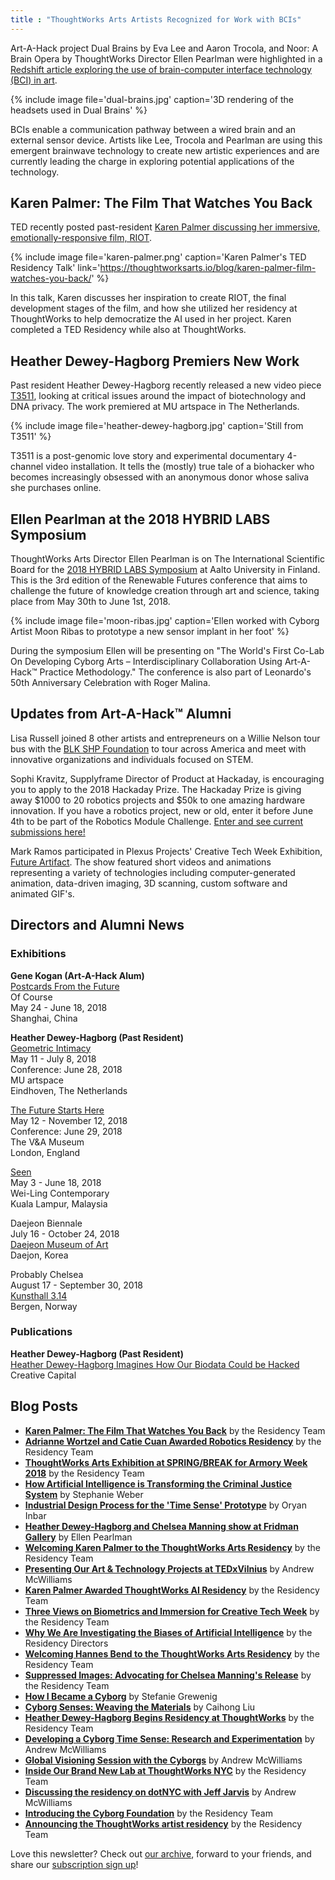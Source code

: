 ```yaml
---
title : "ThoughtWorks Arts Artists Recognized for Work with BCIs"
---  
```

Art-A-Hack project Dual Brains by Eva Lee and Aaron Trocola, and Noor: A Brain Opera by ThoughtWorks Director Ellen Pearlman were highlighted in a [Redshift article exploring the use of brain-computer interface technology (BCI) in art](https://www.autodesk.com/redshift/brain-computer-interface/).

{% include image file='dual-brains.jpg'
   caption='3D rendering of the headsets used in Dual Brains' %}

BCIs enable a communication pathway between a wired brain and an external sensor device. Artists like Lee, Trocola and Pearlman are using this emergent brainwave technology to create new artistic experiences and are currently leading the charge in exploring potential applications of the technology.  

<!--excerpt-ends-->

## Karen Palmer: The Film That Watches You Back

TED recently posted past-resident [Karen Palmer discussing her immersive, emotionally-responsive film, RIOT](https://thoughtworksarts.io/blog/karen-palmer-film-watches-you-back/).

{% include image file='karen-palmer.png'
   caption='Karen Palmer\'s TED Residency Talk'
   link='https://thoughtworksarts.io/blog/karen-palmer-film-watches-you-back/' %}

In this talk, Karen discusses her inspiration to create RIOT, the final development stages of the film, and how she utilized her residency at ThoughtWorks to help democratize the AI used in her project. Karen completed a TED Residency while also at ThoughtWorks.  

## Heather Dewey-Hagborg Premiers New Work

Past resident Heather Dewey-Hagborg recently released a new video piece [T3511](https://vimeo.com/268580420), looking at critical issues around the impact of biotechnology and DNA privacy. The work premiered at MU artspace in The Netherlands.

{% include image file='heather-dewey-hagborg.jpg'
   caption='Still from T3511' %}

T3511 is a post-genomic love story and experimental documentary 4-channel video installation. It tells the (mostly) true tale of a biohacker who becomes increasingly obsessed with an anonymous donor whose saliva she purchases online.  

## Ellen Pearlman at the 2018 HYBRID LABS Symposium

ThoughtWorks Arts Director Ellen Pearlman is on The International Scientific Board for the [2018 HYBRID LABS Symposium](http://hybridlabs.aalto.fi/hls2018-symposium/) at Aalto University in Finland. This is the 3rd edition of the Renewable Futures conference that aims to challenge the future of knowledge creation through art and science, taking place from May 30th to June 1st, 2018.

{% include image file='moon-ribas.jpg'
   caption='Ellen worked with Cyborg Artist Moon Ribas to prototype a new sensor implant in her foot' %}

During the symposium Ellen will be presenting on "The World's First Co-Lab On Developing Cyborg Arts – Interdisciplinary Collaboration Using Art-A- Hack™ Practice Methodology." The conference is also part of Leonardo's 50th Anniversary Celebration with Roger Malina.  

## Updates from Art-A-Hack™ Alumni

Lisa Russell joined 8 other artists and entrepreneurs on a Willie Nelson tour bus with the [BLK SHP Foundation](https://medium.com/the-blk-shp-black-sheep-collection/introducing-the-blk-shp-bus-tour-e767ee832e07) to tour across America and meet with innovative organizations and individuals focused on STEM.

Sophi Kravitz, Supplyframe Director of Product at Hackaday, is encouraging you to apply to the 2018 Hackaday Prize. The Hackaday Prize is giving away $1000 to 20 robotics projects and $50k to one amazing hardware innovation. If you have a robotics project, new or old, enter it before June 4th to be part of the Robotics Module Challenge. [Enter and see current submissions here!](https://hackaday.io/prize)

Mark Ramos participated in Plexus Projects' Creative Tech Week Exhibition, [Future Artifact](http://www.plexusprojects.org/programming/2018-future-artifact-creative-tech-week). The show featured short videos and animations representing a variety of technologies including computer-generated animation, data-driven imaging, 3D scanning, custom software and animated GIF's.  

## Directors and Alumni News

### Exhibitions

**Gene Kogan (Art-A-Hack Alum)**  
[Postcards From the Future](http://ofcourse.io/event-ai/)  
Of Course  
May 24 - June 18, 2018  
Shanghai, China

**Heather Dewey-Hagborg (Past Resident)**  
[Geometric Intimacy](http://mu.nl/en/exhibitions/heather-dewey-hagborg-genomic-intimacy)  
May 11 - July 8, 2018  
Conference: June 28, 2018  
MU artspace  
Eindhoven, The Netherlands

[The Future Starts Here](https://www.vam.ac.uk/exhibitions/the-future-starts-here)  
May 12 - November 12, 2018  
Conference: June 29, 2018  
The V&A Museum  
London, England

[Seen](http://weiling-gallery.com/portfolio-item/seen-2-may-1-july-press-release/)  
May 3 - June 18, 2018  
Wei-Ling Contemporary  
Kuala Lampur, Malaysia

Daejeon Biennale  
July 16 - October 24, 2018  
[Daejeon Museum of Art](http://dmma.daejeon.go.kr/foreign/main.do)  
Daejon, Korea

Probably Chelsea  
August 17 - September 30, 2018  
[Kunsthall 3.14](https://www.kunsthall314.art/)  
Bergen, Norway

### Publications

**Heather Dewey-Hagborg (Past Resident)**  
[Heather Dewey-Hagborg Imagines How Our Biodata Could be Hacked](https://blog.creative-capital.org/2018/05/heather-dewey-hagborg-on-how-our-biodata-could-be-exploited/)  
Creative Capital  

## Blog Posts

*   **[Karen Palmer: The Film That Watches You Back](https://thoughtworksarts.io/blog/karen-palmer-film-watches-you-back/)** by the Residency Team
*   **[Adrianne Wortzel and Catie Cuan Awarded Robotics Residency](https://thoughtworksarts.io/blog/adrianne-wortzel-catie-cuan-awarded-robotics-residency/)** by the Residency Team
*   **[ThoughtWorks Arts Exhibition at SPRING/BREAK for Armory Week 2018](https://thoughtworksarts.io/spring-break/)** by the Residency Team
*   **[How Artificial Intelligence is Transforming the Criminal Justice System](https://thoughtworksarts.io/blog/artificial-intelligence-criminal-justice-system/)** by Stephanie Weber
*   **[Industrial Design Process for the 'Time Sense' Prototype](https://thoughtworksarts.io/blog/industrial-design-time-sense-prototype/)** by Oryan Inbar
*   **[Heather Dewey-Hagborg and Chelsea Manning show at Fridman Gallery](https://thoughtworksarts.io/blog/heather-chelsea-show-fridman/)** by Ellen Pearlman
*   **[Welcoming Karen Palmer to the ThoughtWorks Arts Residency](https://thoughtworksarts.io/blog/welcoming-karen-palmer/)** by the Residency Team
*   **[Presenting Our Art & Technology Projects at TEDxVilnius](https://thoughtworksarts.io/blog/presenting-our-work-tedx/)** by Andrew McWilliams
*   **[Karen Palmer Awarded ThoughtWorks AI Residency](https://thoughtworksarts.io/blog/karen-palmer-ai-residency/)** by the Residency Team
*   **[Three Views on Biometrics and Immersion for Creative Tech Week](https://thoughtworksarts.io/blog/three-views-biometrics-immersion/)** by the Residency Team
*   **[Why We Are Investigating the Biases of Artificial Intelligence](https://thoughtworksarts.io/blog/why-we-are-investigating-biases-artificial-intelligence/)** by the Residency Directors
*   **[Welcoming Hannes Bend to the ThoughtWorks Arts Residency](https://thoughtworksarts.io/blog/welcoming-hannes-bend/)** by the Residency Team
*   **[Suppressed Images: Advocating for Chelsea Manning's Release](https://thoughtworksarts.io/blog/suppressed-images-picturing-chelsea-manning/)** by the Residency Team
*   **[How I Became a Cyborg](https://thoughtworksarts.io/blog/how-i-became-a-cyborg/)** by Stefanie Grewenig
*   **[Cyborg Senses: Weaving the Materials](https://thoughtworksarts.io/blog/cyborg-senses-weaving-materials/)** by Caihong Liu
*   **[Heather Dewey-Hagborg Begins Residency at ThoughtWorks](https://thoughtworksarts.io/blog/introducing-heather-dewey-hagborg/)** by the Residency Team
*   **[Developing a Cyborg Time Sense: Research and Experimentation](https://thoughtworksarts.io/blog/team-gets-started-on-research/)** by Andrew McWilliams
*   **[Global Visioning Session with the Cyborgs](https://thoughtworksarts.io/blog/visioning-session-with-the-cyborgs/)** by Andrew McWilliams
*   **[Inside Our Brand New Lab at ThoughtWorks NYC](https://thoughtworksarts.io/blog/inside-our-brand-new-hack-lab/)** by the Residency Team
*   **[Discussing the residency on dotNYC with Jeff Jarvis](https://thoughtworksarts.io/blog/appearance-on-dotnyc/)** by Andrew McWilliams
*   **[Introducing the Cyborg Foundation](https://thoughtworksarts.io/blog/introducing-cyborg-foundation/)** by the Residency Team
*   **[Announcing the ThoughtWorks artist residency](https://thoughtworksarts.io/blog/announcing-the-program/)** by the Residency Team

Love this newsletter? Check out [our archive](https://thoughtworksarts.io/newsletters/), forward to your friends, and share our [subscription sign up](https://thoughtworksarts.io/newsletters/)!